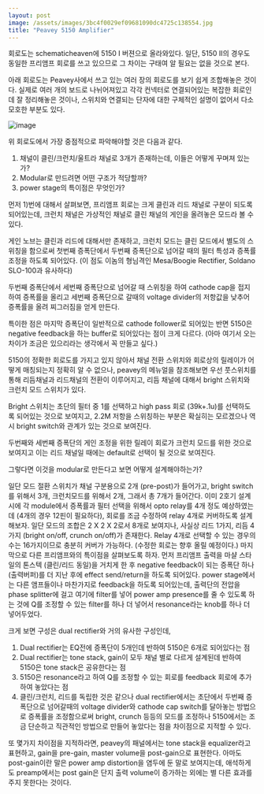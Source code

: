 ```yaml
---
layout: post
image: /assets/images/3bc4f0029ef09681090dc4725c138554.jpg
title: "Peavey 5150 Amplifier"
---
```


회로도는 schematicheaven에 5150 I 버젼으로 올라와있다. 일단, 5150 II의 경우도 동일한 프리앰프 회로를 쓰고 있으므로 그 차이는 구태여 알 필요는 없을 것으로 본다.

아래 회로도는 Peavey사에서 쓰고 있는 여러 장의 회로도를 보기 쉽게 조합해놓은 것이다. 실제로 여러 개의 보드로 나뉘어져있고 각각 컨넥터로 연결되어있는 복잡한 회로인데 잘 정리해놓은 것이나, 스위치와 연결되는 단자에 대한 구체적인 설명이 없어서 다소 모호한 부분도 있다.

![image](/assets/images/3bc4f0029ef09681090dc4725c138554.jpg)

위 회로도에서 가장 중점적으로 파악해야할 것은 다음과 같다.
1) 채널이 클린/크런치/울트라 채널로 3개가 존재하는데, 이들은 어떻게 꾸며져 있는가?
2) Modular로 만드려면 어떤 구조가 적당할까?
3) power stage의 특이점은 무엇인가?

먼저 1)번에 대해서 살펴보면, 프리앰프 회로는 크게 클린과 리드 채널로 구분이 되도록 되어있는데, 크런치 채널은 가상적인 채널로 클린 채널의 게인을 올려놓은 모드라 볼 수 있다.

게인 노브는 클린과 리드에 대해서만 존재하고, 크런치 모드는 클린 모드에서 별도의 스위칭을 함으로써 첫번째 증폭단에서 두번째 증폭단으로 넘어갈 때의 필터 특성과 증폭률 조정을 하도록 되어있다.
(이 점도 이놈의 형님격인 Mesa/Boogie Rectifier, Soldano SLO-100과 유사하다)

두번째 증폭단에서 세번째 증폭단으로 넘어갈 때 스위칭을 하여 cathode cap을 접지하여 증폭률을 올리고 세번째 증폭단으로 갈때의 voltage divider의 저항값을 낮추어 증폭률을 올려 찌그러짐을 얻게 만든다.

특이한 점은 마지막 증폭단이 일반적으로 cathode follower로 되어있는 반면 5150은 negative feedback을 하는 buffer로 되어있다는 점이 크게 다르다. (아마 여기서 오는 차이가 조금은 있으리라는 생각에서 꼭 만들고 싶다.)

5150의 정확한 회로도를 가지고 있지 않아서 채널 전환 스위치와 회로상의 릴레이가 어떻게 매칭되는지 정확히 알 수 없으나, peavey의 메뉴얼을 참조해보면 우선 풋스위치를 통해 리듬채널과 리드채널의 전환이 이루어지고, 리듬 채널에 대해서 bright 스위치와 크런치 모드 스위치가 있다.

Bright 스위치는 초단의 필터 중 1를 선택하고 high pass 회로 (39k+.1u)를 선택하도록 되어있는 것으로 보여지고, 2.2M 저항을 스위칭하는 부분은 확실히는 모르겠으나 역시 bright switch와 관계가 있는 것으로 보여진다.

두번째와 세번째 증폭단의 게인 조정을 위한 릴레이 회로가 크런치 모드를 위한 것으로 보여지고 이는 리드 채널일 때에는 default로 선택이 될 것으로 보여진다.

그렇다면 이것을 modular로 만든다고 보면 어떻게 설계해야하는가?

일단 모드 절환 스위치가 채널 구분용으로 2개 (pre-post)가 들어가고, bright switch를 위해서 3개, 크런치모드를 위해서 2개, 그래서 총 7개가 들어간다. 이미 2호기 설계시에 각 module에서 증폭률과 필터 선택을 위해서 opto relay를 4개 정도 예상하였는데 (4개의 경우 12핀이 필요하다), 회로를 조금 수정하여 relay 4개로 커버하도록 설계해보자.
일단 모드의 조합은 2 X 2 X 2로서 8개로 보여지나, 사실상 리드 1가지, 리듬 4가지 (bright on/off, crunch on/off)가 존재한다. Relay 4개로 선택할 수 있는 경우의 수는 16가지이므로 충분히 커버가 가능하다.
(수정한 회로는 향후 올릴 예정이다.)
마지막으로 다른 프리앰프와의 특이점을 살펴보도록 하자.
먼저 프리앰프 출력을 마샬 스타일의 톤스텍 (클린/리드 동일)을
거치게 한 후 negative feedback이 되는 증폭단 하나 (출력버퍼)를
더 지난 후에 effect send/return을 하도록 되어있다.
power stage에서는 다른 앰프들이나 마찬가지로 feedback을 하도록 되어있는데, 출력단의 전압을 phase splitter에 걸고 여기에 filter를 넣어 power amp presence를 줄 수 있도록 하는 것에 Q를 조정할 수 있는 filter를 하나 더 넣어서 resonance라는 knob를 하나 더 넣어두었다.

크게 보면 구성은 dual rectifier와 거의 유사한 구성인데,
1) Dual rectifier는 EQ전에 증폭단이 5개인데 반하여 5150은 6개로 되어있다는 점
2) Dual rectifier는 tone stack, gain이 모두 채널 별로 다르게 설계된데 반하여 5150은 tone stack은 공유한다는 점
3) 5150은 resonance라고 하여 Q를 조정할 수 있는 회로를 feedback 회로에 추가하여 놓았다는 점
4) 클린/크런치, 리드를 독립한 것은 같으나 dual rectifier에서는 초단에서 두번째 증폭단으로 넘어갈때의 voltage divider와 cathode cap switch를 달아놓는 방법으로 증폭률을 조정함으로써 bright, crunch 등등의 모드를 조정하나 5150에서는 조금 단순하고 직관적인 방법으로 만들어 놓았다는 점을 차이점으로 지적할 수 있다.

또 몇가지 차이점을 지적하라면, peavey의 패널에서는 tone stack을 equalizer라고 표현하고, gain을 pre-gain, master volume을 post-gain으로 표현한다.
아마도 post-gain이란 말은 power amp distortion을 염두에 둔 말로 보여지는데, 애석하게도 preamp에서는 post gain은 단지 출력 volume이 증가하는 외에는 별 다른 효과를 주지 못한다는 것이다.

